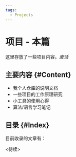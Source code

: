 ```yaml
---
tags:
  - Projects
---
```


# 项目 - 本篇

这里存放了一些项目内容。*废话*

## 主要内容 {#Content}

- 我个人仓库的说明文档
- 一些项目的工作原理研究
- 小工具的使用心得
- 算法/语言学习笔记

## 目录 {#Index}

目前收录的文章有：

<待续>

